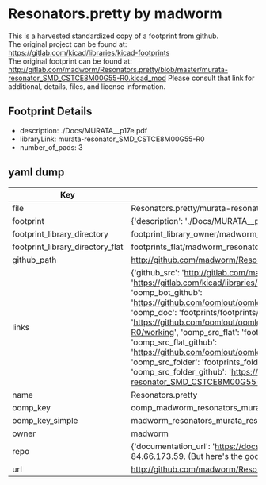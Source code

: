 # Resonators.pretty by madworm  
This is a harvested standardized copy of a footprint from github.  
The original project can be found at:  
https://gitlab.com/kicad/libraries/kicad-footprints  
The original footprint can be found at:
http://gitlab.com/madworm/Resonators.pretty/blob/master/murata-resonator_SMD_CSTCE8M00G55-R0.kicad_mod
Please consult that link for additional, details, files, and license information.  
## Footprint Details
* description: ./Docs/MURATA__p17e.pdf  
* libraryLink: murata-resonator_SMD_CSTCE8M00G55-R0  
* number_of_pads: 3  
## yaml dump  
| Key | Value |  
| --- | --- |  
| file | Resonators.pretty/murata-resonator_SMD_CSTCE8M00G55-R0.kicad_mod |  
| footprint | {'description': './Docs/MURATA__p17e.pdf', 'libraryLink': 'murata-resonator_SMD_CSTCE8M00G55-R0', 'number_of_pads': 3} |  
| footprint_library_directory | footprint_library_owner/madworm_Resonators.pretty |  
| footprint_library_directory_flat | footprints_flat/madworm_resonators_murata_resonator_smd_cstce8m00g55_r0/working |  
| github_path | http://github.com/madworm/Resonators.pretty/blob/master/murata-resonator_SMD_CSTCE8M00G55-R0.kicad_mod |  
| links | {'github_src': 'http://gitlab.com/madworm/Resonators.pretty/blob/master/murata-resonator_SMD_CSTCE8M00G55-R0.kicad_mod', 'github_src_repo': 'https://gitlab.com/kicad/libraries/kicad-footprints', 'oomp_bot': 'footprints/madworm_resonators_murata_resonator_smd_cstce8m00g55_r0/working', 'oomp_bot_github': 'https://github.com/oomlout/oomlout_oomp_footprint_bot/tree/main/footprints/madworm_resonators_murata_resonator_smd_cstce8m00g55_r0/working', 'oomp_doc': 'footprints/footprints/madworm/Resonators/murata-resonator_SMD_CSTCE8M00G55-R0/working/', 'oomp_doc_github': 'https://github.com/oomlout/oomlout_oomp_footprint_doc/tree/main/footprints/footprints/madworm/Resonators/murata-resonator_SMD_CSTCE8M00G55-R0/working', 'oomp_src_flat': 'footprints_flat/footprints_flat/madworm_resonators_murata_resonator_smd_cstce8m00g55_r0/working', 'oomp_src_flat_github': 'https://github.com/oomlout/oomlout_oomp_footprint_src/tree/main/footprints_flat/madworm_resonators_murata_resonator_smd_cstce8m00g55_r0/working', 'oomp_src_folder': 'footprints_folder/footprints_folder/madworm/Resonators/murata-resonator_SMD_CSTCE8M00G55-R0/working', 'oomp_src_folder_github': 'https://github.com/oomlout/oomlout_oomp_footprint_src/tree/main/footprints_folder/madworm/Resonators/murata-resonator_SMD_CSTCE8M00G55-R0/working'} |  
| name | Resonators.pretty |  
| oomp_key | oomp_madworm_resonators_murata_resonator_smd_cstce8m00g55_r0 |  
| oomp_key_simple | madworm_resonators_murata_resonator_smd_cstce8m00g55_r0 |  
| owner | madworm |  
| repo | {'documentation_url': 'https://docs.github.com/rest/overview/resources-in-the-rest-api#rate-limiting', 'message': "API rate limit exceeded for 84.66.173.59. (But here's the good news: Authenticated requests get a higher rate limit. Check out the documentation for more details.)"} |  
| url | http://github.com/madworm/Resonators.pretty |  

